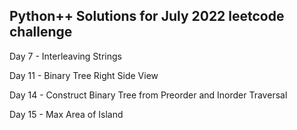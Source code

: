 ## Python++ Solutions for July 2022 leetcode challenge

Day 7 - Interleaving Strings

Day 11 - Binary Tree Right Side View

Day 14 - Construct Binary Tree from Preorder and Inorder Traversal

Day 15 - Max Area of Island
